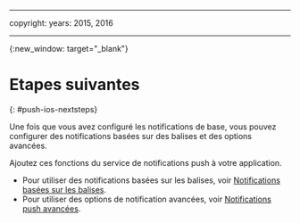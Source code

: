 
---

copyright:
 years: 2015, 2016

---

{:new_window: target="_blank"}
# Etapes suivantes

{: #push-ios-nextsteps}

Une fois que vous avez configuré les notifications de base, vous pouvez configurer des notifications basées sur des balises et des options
avancées.

Ajoutez ces fonctions du service de notifications push à votre application.



-  Pour utiliser des notifications basées sur les balises, voir [Notifications basées sur les balises](t_push_tagsmain.md).
-  Pour utiliser des options de notification avancées, voir [Notifications push avancées](t_advance_notifications.md).
